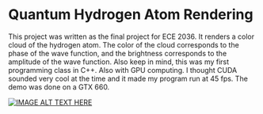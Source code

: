 # Quantum Hydrogen Atom Rendering

This project was written as the final project for ECE 2036. It renders a color cloud of the hydrogen atom. The color
of the cloud corresponds to the phase of the wave function, and the brightness corresponds to the amplitude of the
wave function. Also keep in mind, this was my first programming class in C++. Also with GPU computing. I thought CUDA
sounded very cool at the time and it made my program run at 45 fps. The demo was done on a GTX 660. 

[![IMAGE ALT TEXT HERE](https://img.youtube.com/vi/9OR5Dwaz9Gs/maxresdefault.jpg)](https://youtube.com/shorts/9OR5Dwaz9Gs)
